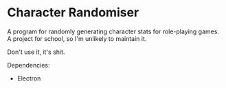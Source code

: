 # Character Randomiser
A program for randomly generating character stats for role-playing games. A project for school, so I'm unlikely to maintain it.

Don't use it, it's shit.

Dependencies:
- Electron
